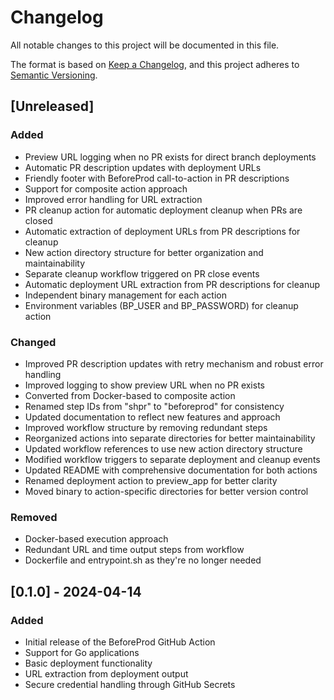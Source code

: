 # Changelog

All notable changes to this project will be documented in this file.

The format is based on [Keep a Changelog](https://keepachangelog.com/en/1.0.0/),
and this project adheres to [Semantic Versioning](https://semver.org/spec/v2.0.0.html).

## [Unreleased]

### Added
- Preview URL logging when no PR exists for direct branch deployments
- Automatic PR description updates with deployment URLs
- Friendly footer with BeforeProd call-to-action in PR descriptions
- Support for composite action approach
- Improved error handling for URL extraction
- PR cleanup action for automatic deployment cleanup when PRs are closed
- Automatic extraction of deployment URLs from PR descriptions for cleanup
- New action directory structure for better organization and maintainability
- Separate cleanup workflow triggered on PR close events
- Automatic deployment URL extraction from PR descriptions for cleanup
- Independent binary management for each action
- Environment variables (BP_USER and BP_PASSWORD) for cleanup action

### Changed
- Improved PR description updates with retry mechanism and robust error handling
- Improved logging to show preview URL when no PR exists
- Converted from Docker-based to composite action
- Renamed step IDs from "shpr" to "beforeprod" for consistency
- Updated documentation to reflect new features and approach
- Improved workflow structure by removing redundant steps
- Reorganized actions into separate directories for better maintainability
- Updated workflow references to use new action directory structure
- Modified workflow triggers to separate deployment and cleanup events
- Updated README with comprehensive documentation for both actions
- Renamed deployment action to preview_app for better clarity
- Moved binary to action-specific directories for better version control

### Removed
- Docker-based execution approach
- Redundant URL and time output steps from workflow
- Dockerfile and entrypoint.sh as they're no longer needed

## [0.1.0] - 2024-04-14

### Added
- Initial release of the BeforeProd GitHub Action
- Support for Go applications
- Basic deployment functionality
- URL extraction from deployment output
- Secure credential handling through GitHub Secrets
